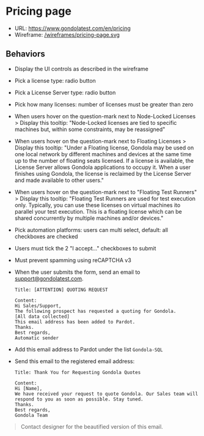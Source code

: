 # Pricing page
* URL: https://www.gondolatest.com/en/pricing
* Wireframe: [/wireframes/pricing-page.svg](../wireframes/pricing-page.svg)

## Behaviors
* Display the UI controls as described in the wireframe
* Pick a license type: radio button
* Pick a License Server type: radio button
* Pick how many licenses: number of licenses must be greater than zero
* When users hover on the question-mark next to Node-Locked Licenses > Display this tooltip: "Node-Locked licenses are tied to specific machines but, within some constraints, may be reassigned"
* When users hover on the question-mark next to Floating Licenses > Display this tooltip: "Under a Floating license, Gondola may be used on one local network by different machines and devices at the same time up to the number of floating seats licensed. If a license is available, the License Server allows Gondola applications to occupy it. When a user finishes using Gondola, the license is reclaimed by the License Server and made available to other users."
* When users hover on the question-mark next to "Floating Test Runners" > Display this tooltip: "Floating Test Runners are used for test execution only. Typically, you can use these licenses on virtual machines ito parallel your test execution. This is a floating license which can be shared concurrently by multiple machines and/or devices."
* Pick automation platforms: users can multi select, default: all checkboxes are checked
* Users must tick the 2 "I accept..." checkboxes to submit
* Must prevent spamming using reCAPTCHA v3
* When the user submits the form, send an email to support@gondolatest.com.

  ```
  Title: [ATTENTION] QUOTING REQUEST
  
  Content:
  Hi Sales/Support, 
  The following prospect has requested a quoting for Gondola.
  [All data collected]
  This email address has been added to Pardot.
  Thanks.
  Best regards,
  Automatic sender
  ```

* Add this email address to Pardot under the list `Gondola-SQL`
* Send this email to the registered email address: 
  
  ```
  Title: Thank You for Requesting Gondola Quotes
  
  Content:
  Hi [Name], 
  We have received your request to quote Gondola. Our Sales team will respond to you as soon as possible. Stay tuned.
  Thanks.
  Best regards,
  Gondola Team
  ```

> Contact designer for the beautified version of this email.